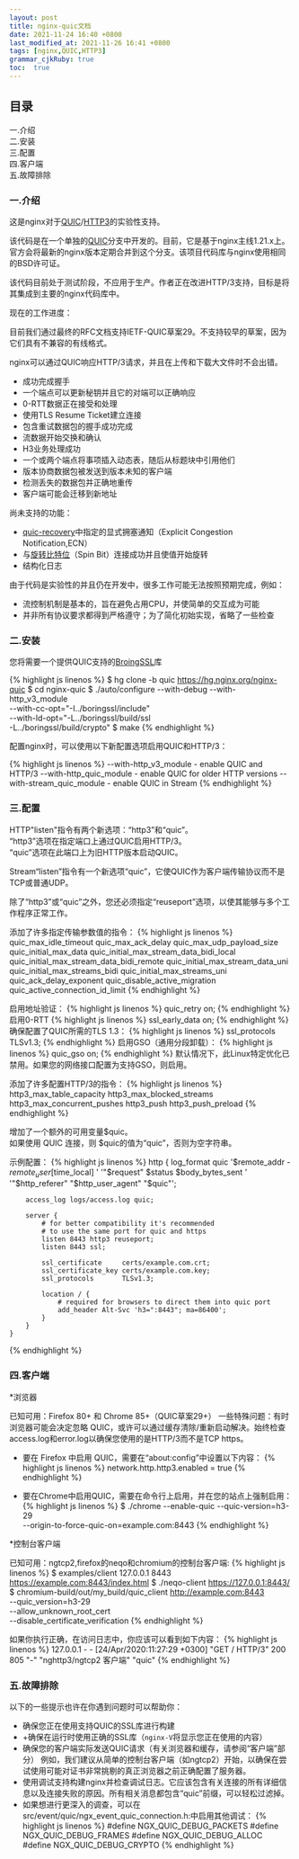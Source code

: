 ```yaml
---
layout: post
title: nginx-quic文档
date: 2021-11-24 16:40 +0800
last_modified_at: 2021-11-26 16:41 +0800
tags: [nginx,QUIC,HTTP3]
grammar_cjkRuby: true
toc:  true
---
```


## 目录
一.介绍\
二.安装\
三.配置\
四.客户端\
五.故障排除


### 一.介绍
这是nginx对于[QUIC](https://datatracker.ietf.org/doc/html/rfc9000)/[HTTP3](https://datatracker.ietf.org/doc/html/draft-ietf-quic-http)的实验性支持。

该代码是在一个单独的[QUIC](https://hg.nginx.org/nginx-quic)分支中开发的。目前，它是基于nginx主线1.21.x上。官方会将最新的nginx版本定期合并到这个分支。该项目代码库与nginx使用相同的BSD许可证。

该代码目前处于测试阶段，不应用于生产。作者正在改进HTTP/3支持，目标是将其集成到主要的nginx代码库中。

现在的工作进度：

目前我们通过最终的RFC文档支持IETF-QUIC草案29。不支持较早的草案，因为它们具有不兼容的有线格式。

nginx可以通过QUIC响应HTTP/3请求，并且在上传和下载大文件时不会出错。

+ 成功完成握手
+ 一个端点可以更新秘钥并且它的对端可以正确响应
+ 0-RTT数据正在接受和处理
+ 使用TLS Resume Ticket建立连接
+ 包含重试数据包的握手成功完成
+ 流数据开始交换和确认
+ H3业务处理成功
+ 一个或两个端点将事项插入动态表，随后从标题块中引用他们
+ 版本协商数据包被发送到版本未知的客户端
+ 检测丢失的数据包并正确地重传
+ 客户端可能会迁移到新地址

尚未支持的功能：

+ [quic-recovery](https://datatracker.ietf.org/doc/html/rfc9002)中指定的显式拥塞通知（Explicit Congestion Notification,ECN）
+ 与[旋转比特位](https://www.kancloud.cn/kancloud/http3-explained/1395029)（Spin Bit）连接成功并且使值开始旋转
+ 结构化日志

由于代码是实验性的并且仍在开发中，很多工作可能无法按照预期完成，例如：
+ 流控制机制是基本的，旨在避免占用CPU，并使简单的交互成为可能
+ 并非所有协议要求都得到严格遵守；为了简化初始实现，省略了一些检查

### 二.安装

您将需要一个提供QUIC支持的[BroingSSL](https://boringssl.googlesource.com/boringssl/)库

{% highlight js linenos %}
$ hg clone -b quic https://hg.nginx.org/nginx-quic
$ cd nginx-quic
$ ./auto/configure --with-debug --with-http_v3_module       \
                   --with-cc-opt="-I../boringssl/include"   \
                   --with-ld-opt="-L../boringssl/build/ssl  \
                                  -L../boringssl/build/crypto"
$ make
{% endhighlight %}

配置nginx时，可以使用以下新配置选项启用QUIC和HTTP/3：

{% highlight js linenos %}
  --with-http_v3_module     - enable QUIC and HTTP/3
  --with-http_quic_module   - enable QUIC for older HTTP versions
  --with-stream_quic_module - enable QUIC in Stream
{% endhighlight %}

### 三.配置

HTTP"listen"指令有两个新选项：“http3”和“quic”。\
“http3”选项在指定端口上通过QUIC启用HTTP/3。\
“quic”选项在此端口上为旧HTTP版本启动QUIC。

Stream“listen”指令有一个新选项“quic”，它使QUIC作为客户端传输协议而不是TCP或普通UDP。

除了“http3”或“quic”之外，您还必须指定“reuseport”选项，以使其能够与多个工作程序正常工作。

添加了许多指定传输参数值的指令：
{% highlight js linenos %}
		quic_max_idle_timeout
        quic_max_ack_delay
        quic_max_udp_payload_size
        quic_initial_max_data
        quic_initial_max_stream_data_bidi_local
        quic_initial_max_stream_data_bidi_remote
        quic_initial_max_stream_data_uni
        quic_initial_max_streams_bidi
        quic_initial_max_streams_uni
        quic_ack_delay_exponent
        quic_disable_active_migration
        quic_active_connection_id_limit
{% endhighlight %}

启用地址验证：
{% highlight js linenos %}
quic_retry on;
{% endhighlight %}
启用0-RTT
{% highlight js linenos %}
ssl_early_data on;
{% endhighlight %}
确保配置了QUIC所需的TLS 1.3：
{% highlight js linenos %}
ssl_protocols TLSv1.3;
{% endhighlight %}
启用GSO（通用分段卸载）：
{% highlight js linenos %}
quic_gso on;
{% endhighlight %}
默认情况下，此Linux特定优化已禁用。如果您的网络接口配置为支持GSO，则启用。

添加了许多配置HTTP/3的指令：
{% highlight js linenos %}
        http3_max_table_capacity
        http3_max_blocked_streams
        http3_max_concurrent_pushes
        http3_push
        http3_push_preload
{% endhighlight %}

增加了一个额外的可用变量$quic。\
如果使用 QUIC 连接，则 $quic的值为“quic”，否则为空字符串。

示例配置：
{% highlight js linenos %}
    http {
        log_format quic '$remote_addr - $remote_user [$time_local] '
                        '"$request" $status $body_bytes_sent '
                        '"$http_referer" "$http_user_agent" "$quic"';

        access_log logs/access.log quic;

        server {
            # for better compatibility it's recommended
            # to use the same port for quic and https
            listen 8443 http3 reuseport;
            listen 8443 ssl;

            ssl_certificate     certs/example.com.crt;
            ssl_certificate_key certs/example.com.key;
            ssl_protocols       TLSv1.3;

            location / {
                # required for browsers to direct them into quic port
                add_header Alt-Svc 'h3=":8443"; ma=86400';
            }
        }
    }
{% endhighlight %}

### 四.客户端
*浏览器

已知可用：Firefox 80+ 和 Chrome 85+（QUIC草案29+）
一些特殊问题：有时浏览器可能会决定忽略 QUIC，或许可以通过缓存清除/重新启动解决。始终检查access.log和error.log以确保您使用的是HTTP/3而不是TCP https。
 + 要在 Firefox 中启用 QUIC，需要在“about:config”中设置以下内容：
{% highlight js linenos %}
 network.http.http3.enabled = true
{% endhighlight %}
		 
 + 要在Chrome中启用QUIC，需要在命令行上启用，并在您的站点上强制启用：
{% highlight js linenos %}
 $ ./chrome --enable-quic --quic-version=h3-29 \
                       --origin-to-force-quic-on=example.com:8443
{% endhighlight %}

*控制台客户端

已知可用：ngtcp2,firefox的neqo和chromium的控制台客户端:
{% highlight js linenos %}
        $ examples/client 127.0.0.1 8443 https://example.com:8443/index.html
        $ ./neqo-client https://127.0.0.1:8443/
        $ chromium-build/out/my_build/quic_client http://example.com:8443 \
                  --quic_version=h3-29 \
                  --allow_unknown_root_cert \
				  --disable_certificate_verification
{% endhighlight %}

如果你执行正确，在访问日志中，你应该可以看到如下内容：
{% highlight js linenos %}
   127.0.0.1 - - [24/Apr/2020:11:27:29 +0300] "GET / HTTP/3" 200 805 "-"
                                         "nghttp3/ngtcp2 客户端" "quic"
{% endhighlight %}

### 五.故障排除

以下的一些提示也许在你遇到问题时可以帮助你：
+ 确保您正在使用支持QUIC的SSL库进行构建
+ +确保在运行时使用正确的SSL库（`nginx-V`将显示您正在使用的内容）
+ 确保您的客户端实际发送QUIC请求（有关浏览器和缓存，请参阅“客户端”部分）
 例如，我们建议从简单的控制台客户端（如ngtcp2）开始，以确保在尝试使用可能对证书非常挑剔的真正浏览器之前正确配置了服务器。
 + 使用调试支持构建nginx并检查调试日志。它应该包含有关连接的所有详细信息以及连接失败的原因。所有相关消息都包含“quic”前缀，可以轻松过滤掉。
 + 如果想进行更深入的调查，可以在src/event/quic/ngx_event_quic_connection.h:中启用其他调试：
  {% highlight js linenos %}
		#define NGX_QUIC_DEBUG_PACKETS
        #define NGX_QUIC_DEBUG_FRAMES
        #define NGX_QUIC_DEBUG_ALLOC
        #define NGX_QUIC_DEBUG_CRYPTO
{% endhighlight %}
